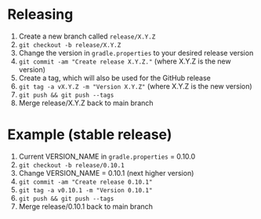 Releasing
=========

1. Create a new branch called `release/X.Y.Z`
1. `git checkout -b release/X.Y.Z`
1. Change the version in `gradle.properties` to your desired release version
1. `git commit -am "Create release X.Y.Z."` (where X.Y.Z is the new version)
1. Create a tag, which will also be used for the GitHub release
1. `git tag -a vX.Y.Z -m "Version X.Y.Z"` (where X.Y.Z is the new version)
1. `git push && git push --tags`
1. Merge release/X.Y.Z back to main branch

Example (stable release)
========
1. Current VERSION_NAME in `gradle.properties` = 0.10.0
1. `git checkout -b release/0.10.1`
1. Change VERSION_NAME = 0.10.1 (next higher version)
1. `git commit -am "Create release 0.10.1"`
1. `git tag -a v0.10.1 -m "Version 0.10.1"`
1. `git push && git push --tags`
1. Merge release/0.10.1 back to main branch